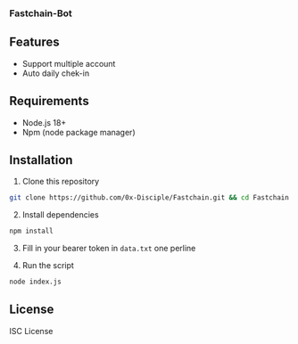 ### Fastchain-Bot

## Features
- Support multiple account
- Auto daily chek-in

## Requirements
- Node.js 18+
- Npm (node package manager)

## Installation
1. Clone this repository
```bash
git clone https://github.com/0x-Disciple/Fastchain.git && cd Fastchain
```
2. Install dependencies
```bash
npm install
```
3. Fill in your bearer token in `data.txt` one perline

4. Run the script
```bash
node index.js
```

## License
ISC License